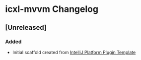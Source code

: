 <!-- Keep a Changelog guide -> https://keepachangelog.com -->

# icxl-mvvm Changelog

## [Unreleased]
### Added
- Initial scaffold created from [IntelliJ Platform Plugin Template](https://github.com/JetBrains/intellij-platform-plugin-template)
